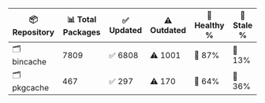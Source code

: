 | 📦 Repository | 📊 Total Packages | ✅ Updated | ⚠️ Outdated | 💚 Healthy % | 🔴 Stale % |
|---------------|-------------------|------------|-------------|-------------|------------|
| 🗂️ bincache | 7809 | ✅ 6808 | ⚠️ 1001 | 💚 87% | 🔴 13% |
| 🗂️ pkgcache | 467 | ✅ 297 | ⚠️ 170 | 💚 64% | 🔴 36% |
